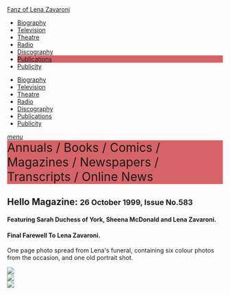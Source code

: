 <!DOCTYPE html>
<html>
<head>
<!--  Enabled DNS prefetching  -->
<meta http-equiv="x-dns-prefetch-control" content="on">

<!-- Meta Tags properties  -->
<meta property="og:title" content="Hello Magazine"/>
<meta property="og:description" content="Final Farewell To Lena Zavaroni.">
<meta property="og:image" content="https://farm6.staticflickr.com/5443/30264897476_088621da9a_o_d.jpg"/>

<!-- Meta Tags names  -->
<meta name="description" content="Final Farewell To Lena Zavaroni">
<meta name="viewport" content="width=device-width, initial-scale=1" />

<!-- Twitter Card Meta Tags  -->
<meta name="twitter:card" content="summary" />

<meta http-equiv="Content-Type" content="text/html; charset=UTF-8"/>

<!-- CSS  -->
<link rel="stylesheet" href="https://cdnjs.cloudflare.com/ajax/libs/font-awesome/4.7.0/css/font-awesome.min.css"/>
<link href="https://fonts.googleapis.com/icon?family=Material+Icons" rel="stylesheet"/>
<link href="/css/materialize.css" type="text/css" rel="stylesheet" media="screen,projection"/>
<link href="/css/style.css" type="text/css" rel="stylesheet" media="screen,projection"/>

<title>Hello Magazine</title>
</head>

<body>
<nav>
<div class="nav-wrapper container" style="width:100%">
<a id="logo-container" href="/index.html" class="brand-logo truncate">Fanz of Lena Zavaroni</a>
<ul class="right hide-on-med-and-down">
<li><a href="/biography/biography.html"><i class="fa fa-female"></i> Biography</a></li>
<li><a href="/television/television.html"><i class="fa fa-television"></i> Television</a></li>
<li><a href="/theatre/theatre.html"><i class="fa fa-institution"></i> Theatre</a></li>
<li><a href="/radio/radio.html"><i class="fa fa-microphone"></i> Radio</a></li>
<li><a href="/discography/discography.html"><i class="fa fa-music"></i> Discography</a></li>
<li class="active" style="background-color:#D66367;"><a href="/publications/publications.html"><i class="fa fa-newspaper-o"></i> Publications</a></li>
<li><a href="/publicity/publicity.html"><i class="fa fa-photo"></i> Publicity</a></li>

</ul>

<ul id="nav-mobile" class="side-nav">
<li><a href="/biography/biography.html"><i class="fa fa-female"></i> Biography</a></li>
<li><a href="/television/television.html"><i class="fa fa-television"></i> Television</a></li>
<li><a href="/theatre/theatre.html"><i class="fa fa-institution"></i> Theatre</a></li>
<li><a href="/radio/radio.html"><i class="fa fa-microphone"></i> Radio</a></li>
<li><a href="/discography/discography.html"><i class="fa fa-music"></i> Discography</a></li>
<li class="active"><a href="/publications/publications.html"><i class="fa fa-newspaper-o"></i> Publications</a></li>
<li><a href="/publicity/publicity.html"><i class="fa fa-photo"></i> Publicity</a></li>

</ul>
<a href="#" data-activates="nav-mobile" class="button-collapse"><i class="material-icons">menu</i></a>
</div>
</nav>

<nav class="nav-extended center">
Annuals / Books / Comics / Magazines / Newspapers / Transcripts / Online News
</nav>
<style>
.nav-extended {background-color:#D66367; font-size:2em;}
</style>

<main class="Main-Default">
<article>
<div class="row">
<div class="col s12">
<h2>Hello Magazine: <small>26 October 1999, Issue No.583</small></h2>
<h4>Featuring Sarah Duchess of York, Sheena McDonald and Lena Zavaroni.</h4>
<h4>Final Farewell To Lena Zavaroni.</h4>
<p class="flow-text">One page photo spread from Lena's funeral, containing six colour photos from the occasion, and one old portrait shot.</p>
</div></div>
<div class="row">
<div class="col s12  m2">
<div class="card hoverable Card-Default">
<div class="card-image">
<img class="materialboxed" src="https://farm6.staticflickr.com/5443/30264897476_088621da9a_o_d.jpg">
</div></div></div>

<div class="col s12  m6">
<div class="card hoverable Card-Default">
<div class="card-image">
<img class="materialboxed" src="https://farm5.staticflickr.com/4591/39567002721_5d477ed0da_o_d.jpg">
</div></div></div>

<div class="col s12  m4">
<div class="card hoverable Card-Default">
<div class="card-image">
<img class="materialboxed" src="https://farm5.staticflickr.com/4638/39537365252_1eff04f16b_o_d.jpg">
</div></div></div></div>
</article>
</main>
<!-- Scripts -->
<script src="https://code.jquery.com/jquery-2.1.1.min.js"></script>
<script src="/materialize/js/materialize.min.js"></script>
<script src="/materialize/js/init.js"></script>
</body>
</html>
